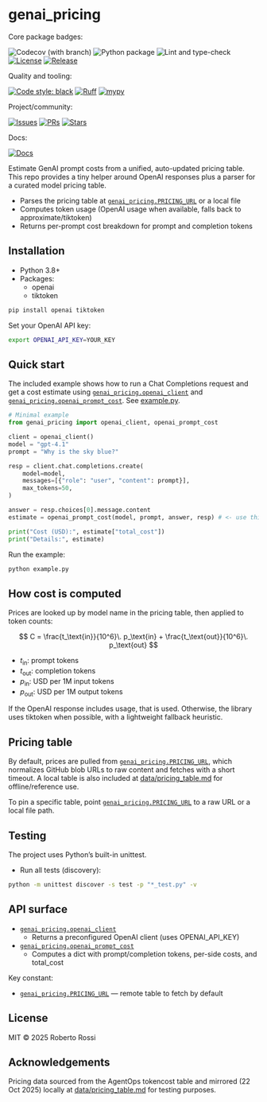 # genai_pricing

Core package badges:

![Codecov (with branch)](https://img.shields.io/codecov/c/gh/gwr3n/genai_pricing/main)
 ![Python package](https://img.shields.io/github/actions/workflow/status/gwr3n/genai_pricing/.github%2Fworkflows%2Fpython-package.yml) ![Lint and type-check](https://img.shields.io/github/actions/workflow/status/gwr3n/genai_pricing/.github%2Fworkflows%2Flint-type.yml?branch=main&label=lint%20%2B%20type-check) [![License](https://img.shields.io/github/license/gwr3n/genai_pricing)](LICENSE) [![Release](https://img.shields.io/github/v/release/gwr3n/genai_pricing)](https://github.com/gwr3n/genai_pricing/releases)

Quality and tooling:

[![Code style: black](https://img.shields.io/badge/code%20style-black-000000?logo=python)](https://github.com/psf/black) [![Ruff](https://img.shields.io/badge/lint-ruff-1f79ff?logo=python)](https://github.com/astral-sh/ruff) [![mypy](https://img.shields.io/badge/type--checked-mypy-blue?logo=python)](https://github.com/python/mypy)

Project/community:

[![Issues](https://img.shields.io/github/issues/gwr3n/genai_pricing)](https://github.com/gwr3n/genai_pricing/issues) [![PRs](https://img.shields.io/github/issues-pr/gwr3n/genai_pricing)](https://github.com/gwr3n/genai_pricing/pulls) [![Stars](https://img.shields.io/github/stars/gwr3n/genai_pricing?style=social)](https://github.com/gwr3n/genai_pricing/stargazers)

Docs:

[![Docs](https://img.shields.io/badge/docs-site-blue)](https://github.com/gwr3n/genai_pricing)

Estimate GenAI prompt costs from a unified, auto-updated pricing table. This repo provides a tiny helper around OpenAI responses plus a parser for a curated model pricing table.

- Parses the pricing table at [`genai_pricing.PRICING_URL`](genai_pricing.py) or a local file
- Computes token usage (OpenAI usage when available, falls back to approximate/tiktoken)
- Returns per-prompt cost breakdown for prompt and completion tokens

## Installation

- Python 3.8+
- Packages:
  - openai
  - tiktoken

```sh
pip install openai tiktoken
```

Set your OpenAI API key:

```sh
export OPENAI_API_KEY=YOUR_KEY
```

## Quick start

The included example shows how to run a Chat Completions request and get a cost estimate using [`genai_pricing.openai_client`](genai_pricing.py) and [`genai_pricing.openai_prompt_cost`](genai_pricing.py). See [example.py](example.py).

```python
# Minimal example
from genai_pricing import openai_client, openai_prompt_cost

client = openai_client()
model = "gpt-4.1"
prompt = "Why is the sky blue?"

resp = client.chat.completions.create(
    model=model,
    messages=[{"role": "user", "content": prompt}],
    max_tokens=50,
)

answer = resp.choices[0].message.content
estimate = openai_prompt_cost(model, prompt, answer, resp) # <- use this line in your project

print("Cost (USD):", estimate["total_cost"])
print("Details:", estimate)
```

Run the example:

```sh
python example.py
```

## How cost is computed

Prices are looked up by model name in the pricing table, then applied to token counts:

$$
C = \frac{t_\text{in}}{10^6}\. p_\text{in} + \frac{t_\text{out}}{10^6}\. p_\text{out}
$$

- $t_\text{in}$: prompt tokens
- $t_\text{out}$: completion tokens
- $p_\text{in}$: USD per 1M input tokens
- $p_\text{out}$: USD per 1M output tokens

If the OpenAI response includes usage, that is used. Otherwise, the library uses tiktoken when possible, with a lightweight fallback heuristic.

## Pricing table

By default, prices are pulled from [`genai_pricing.PRICING_URL`](genai_pricing.py), which normalizes GitHub blob URLs to raw content and fetches with a short timeout. A local table is also included at [data/pricing_table.md](data/pricing_table.md) for offline/reference use.

To pin a specific table, point [`genai_pricing.PRICING_URL`](genai_pricing.py) to a raw URL or a local file path.

## Testing

The project uses Python’s built-in unittest.

- Run all tests (discovery):
```sh
python -m unittest discover -s test -p "*_test.py" -v
```

## API surface

- [`genai_pricing.openai_client`](genai_pricing.py)
  - Returns a preconfigured OpenAI client (uses OPENAI_API_KEY)
- [`genai_pricing.openai_prompt_cost`](genai_pricing.py)
  - Computes a dict with prompt/completion tokens, per-side costs, and total_cost

Key constant:

- [`genai_pricing.PRICING_URL`](genai_pricing.py) — remote table to fetch by default

## License

MIT © 2025 Roberto Rossi

## Acknowledgements

Pricing data sourced from the AgentOps tokencost table and mirrored (22 Oct 2025) locally at [data/pricing_table.md](data/pricing_table.md) for testing purposes.